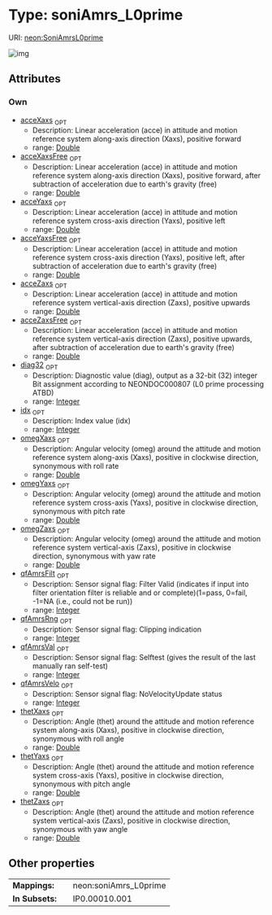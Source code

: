 
# Type: soniAmrs_L0prime




URI: [neon:SoniAmrsL0prime](https://data.neonscience.org/SoniAmrsL0prime)


![img](http://yuml.me/diagram/nofunky;dir:TB/class/[SoniAmrsL0prime&#124;idx:integer%20%3F;acceXaxs:double%20%3F;acceYaxs:double%20%3F;acceZaxs:double%20%3F;acceXaxsFree:double%20%3F;acceYaxsFree:double%20%3F;acceZaxsFree:double%20%3F;omegYaxs:double%20%3F;omegXaxs:double%20%3F;omegZaxs:double%20%3F;thetYaxs:double%20%3F;thetXaxs:double%20%3F;thetZaxs:double%20%3F;diag32:integer%20%3F;qfAmrsVal:integer%20%3F;qfAmrsFilt:integer%20%3F;qfAmrsVelo:integer%20%3F;qfAmrsRng:integer%20%3F])

## Attributes


### Own

 * [acceXaxs](acceXaxs.md)  <sub>OPT</sub>
    * Description: Linear acceleration (acce) in attitude and motion reference system along-axis direction (Xaxs), positive forward
    * range: [Double](types/Double.md)
 * [acceXaxsFree](acceXaxsFree.md)  <sub>OPT</sub>
    * Description: Linear acceleration (acce) in attitude and motion reference system along-axis direction (Xaxs), positive forward, after subtraction of acceleration due to earth's gravity (free)
    * range: [Double](types/Double.md)
 * [acceYaxs](acceYaxs.md)  <sub>OPT</sub>
    * Description: Linear acceleration (acce) in attitude and motion reference system cross-axis direction (Yaxs), positive left
    * range: [Double](types/Double.md)
 * [acceYaxsFree](acceYaxsFree.md)  <sub>OPT</sub>
    * Description: Linear acceleration (acce) in attitude and motion reference system cross-axis direction (Yaxs), positive left, after subtraction of acceleration due to earth's gravity (free)
    * range: [Double](types/Double.md)
 * [acceZaxs](acceZaxs.md)  <sub>OPT</sub>
    * Description: Linear acceleration (acce) in attitude and motion reference system vertical-axis direction (Zaxs), positive upwards
    * range: [Double](types/Double.md)
 * [acceZaxsFree](acceZaxsFree.md)  <sub>OPT</sub>
    * Description: Linear acceleration (acce) in attitude and motion reference system vertical-axis direction (Zaxs), positive upwards, after subtraction of acceleration due to earth's gravity (free)
    * range: [Double](types/Double.md)
 * [diag32](diag32.md)  <sub>OPT</sub>
    * Description: Diagnostic value (diag), output as a 32-bit (32) integer Bit assignment according to NEONDOC000807 (L0 prime processing ATBD)
    * range: [Integer](types/Integer.md)
 * [idx](idx.md)  <sub>OPT</sub>
    * Description: Index value (idx)
    * range: [Integer](types/Integer.md)
 * [omegXaxs](omegXaxs.md)  <sub>OPT</sub>
    * Description: Angular velocity (omeg) around the attitude and motion reference system along-axis (Xaxs), positive in clockwise direction, synonymous with roll rate
    * range: [Double](types/Double.md)
 * [omegYaxs](omegYaxs.md)  <sub>OPT</sub>
    * Description: Angular velocity (omeg) around the attitude and motion reference system cross-axis (Yaxs), positive in clockwise direction, synonymous with pitch rate
    * range: [Double](types/Double.md)
 * [omegZaxs](omegZaxs.md)  <sub>OPT</sub>
    * Description: Angular velocity (omeg) around the attitude and motion reference system vertical-axis (Zaxs), positive in clockwise direction, synonymous with yaw rate
    * range: [Double](types/Double.md)
 * [qfAmrsFilt](qfAmrsFilt.md)  <sub>OPT</sub>
    * Description: Sensor signal flag: Filter Valid (indicates if input into filter orientation filter is reliable and or complete)(1=pass, 0=fail, -1=NA (i.e., could not be run))
    * range: [Integer](types/Integer.md)
 * [qfAmrsRng](qfAmrsRng.md)  <sub>OPT</sub>
    * Description: Sensor signal flag: Clipping indication
    * range: [Integer](types/Integer.md)
 * [qfAmrsVal](qfAmrsVal.md)  <sub>OPT</sub>
    * Description: Sensor signal flag: Selftest (gives the result of the last manually ran self-test)
    * range: [Integer](types/Integer.md)
 * [qfAmrsVelo](qfAmrsVelo.md)  <sub>OPT</sub>
    * Description: Sensor signal flag: NoVelocityUpdate status
    * range: [Integer](types/Integer.md)
 * [thetXaxs](thetXaxs.md)  <sub>OPT</sub>
    * Description: Angle (thet) around the attitude and motion reference system along-axis (Xaxs), positive in clockwise direction, synonymous with roll angle
    * range: [Double](types/Double.md)
 * [thetYaxs](thetYaxs.md)  <sub>OPT</sub>
    * Description: Angle (thet) around the attitude and motion reference system cross-axis (Yaxs), positive in clockwise direction, synonymous with pitch angle
    * range: [Double](types/Double.md)
 * [thetZaxs](thetZaxs.md)  <sub>OPT</sub>
    * Description: Angle (thet) around the attitude and motion reference system vertical-axis (Zaxs), positive in clockwise direction, synonymous with yaw angle
    * range: [Double](types/Double.md)

## Other properties

|  |  |  |
| --- | --- | --- |
| **Mappings:** | | neon:soniAmrs_L0prime |
| **In Subsets:** | | IP0.00010.001 |

